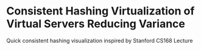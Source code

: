 #  Consistent Hashing Virtualization of Virtual Servers Reducing Variance
Quick consistent hashing visualization inspired by Stanford CS168 Lecture
